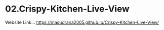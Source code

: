 # 02.Crispy-Kitchen-Live-View


Website Link...
https://masudrana2005.github.io/Crispy-Kitchen-Live-View/

